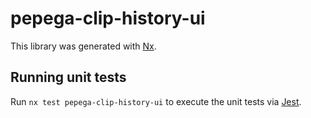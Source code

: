 # pepega-clip-history-ui

This library was generated with [Nx](https://nx.dev).

## Running unit tests

Run `nx test pepega-clip-history-ui` to execute the unit tests via [Jest](https://jestjs.io).
